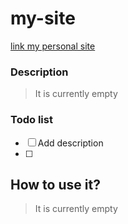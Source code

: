 # my-site

[link my personal site](https://sajadadineh.ir/)

### Description

> It is currently empty
> 

### Todo list

- [ ] Add description
- [ ] 

## How to use it?

> It is currently empty
> 